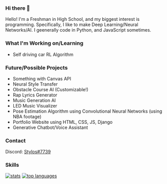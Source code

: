 ### Hi there 👋
Hello! I'm a Freshman in High School, and my biggest interest is programming. Specifically, I like to make Deep Learning/Neural Networks/AI. I geenerally code in Python, and JavaScript sometimes.

### What I'm Working on/Learning

- Self driving car RL Algorithm

### Future/Possible Projects

- Something with Canvas API
- Neural Style Transfer
- Obstacle Course AI (Customizable!)
- Rap Lyrics Generator
- Music Generation AI
- LED Music Visualizer
- Pose Estimation Algorithm using Convolutional Neural Networks (using NBA footage)
- Portfolio Website using HTML, CSS, JS, Django
- Generative Chatbot/Voice Assistant

### Contact
Discord: [Stylos#7739]()

### Skills
[![stats](https://github-readme-stats.vercel.app/api?username=Stylos21&show_icons=true)](https://github.com/anuraghazra/github-readme-stats)
[![top languages](https://github-readme-stats.vercel.app/api/top-langs?username=Stylos21&layout=compact)](https://github.com/anuraghazra/github-readme-stats)

